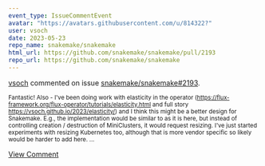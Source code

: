 ```yaml
---
event_type: IssueCommentEvent
avatar: "https://avatars.githubusercontent.com/u/814322?"
user: vsoch
date: 2023-05-23
repo_name: snakemake/snakemake
html_url: https://github.com/snakemake/snakemake/pull/2193
repo_url: https://github.com/snakemake/snakemake
---
```


<a href='https://github.com/vsoch' target='_blank'>vsoch</a> commented on issue <a href='https://github.com/snakemake/snakemake/pull/2193' target='_blank'>snakemake/snakemake#2193</a>.

<small>Fantastic! Also - I've been doing work with elasticity in the operator (https://flux-framework.org/flux-operator/tutorials/elasticity.html and full story https://vsoch.github.io/2023/elasticity/) and I think this might be a better design for Snakemake. E.g., the implementation would be similar to as it is here, but instead of controlling creation / destruction of MiniClusters, it would request resizing. I've just started experiments with resizing Kubernetes too, although that is more vendor specific so likely would be harder to add here....</small>

<a href='https://github.com/snakemake/snakemake/pull/2193' target='_blank'>View Comment</a>